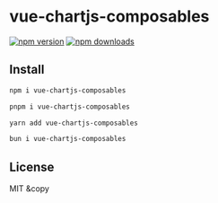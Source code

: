 # vue-chartjs-composables

[![npm version](https://badgen.net/npm/v/vue-chartjs-composables)](https://npm.im/vue-chartjs-composables) [![npm downloads](https://badgen.net/npm/dm/vue-chartjs-composables)](https://npm.im/vue-chartjs-composables)

## Install

```bash
npm i vue-chartjs-composables

pnpm i vue-chartjs-composables

yarn add vue-chartjs-composables

bun i vue-chartjs-composables
```

## License

MIT &copy
